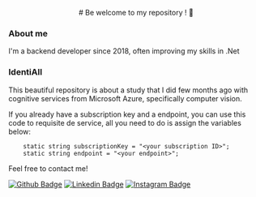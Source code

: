 <p style="text-align: center;"># Be welcome to my repository ! 🤘 </p>


### About me
I'm a backend developer since 2018, often improving my skills in .Net

### IdentiAll

This beautiful repository is about a study that I did few months ago with cognitive services from Microsoft Azure, specifically computer vision.

If you already have a subscription key and a endpoint, you can use this code to requisite de service, all you need to do is assign the variables below:


        static string subscriptionKey = "<your subscription ID>";
        static string endpoint = "<your endpoint>";        
        


Feel free to contact me!

[![Github Badge](https://img.shields.io/badge/GitHub-100000?style=for-the-badge&logo=github&logoColor=white&link=https://github.com/Jonas-Ribeiro)](https://github.com/Jonas-Ribeiro)
[![Linkedin Badge](https://img.shields.io/badge/LinkedIn-0077B5?style=for-the-badge&logo=linkedin&logoColor=white&link=https://www.linkedin.com/in/jonasaribeiro/)](https://www.linkedin.com/in/jonasaribeiro/)
[![Instagram Badge](https://img.shields.io/badge/Instagram-E4405F?style=for-the-badge&logo=instagram&logoColor=white&link=https://www.instagram.com/j.aribeiro/)](https://www.instagram.com/j.aribeiro/)
